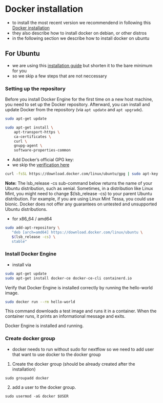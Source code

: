 # Docker installation

* to install the most recent version we recommendend in following this [Docker installation](https://docs.docker.com/v17.09/engine/installation/linux/docker-ce/ubuntu/#install-docker-ce)
* they also describe how to install docker on debian, or other distros
* in the following section we describe how to install docker on ubuntu

## For Ubuntu
* we are using this [installation guide](https://docs.docker.com/v17.09/engine/installation/linux/docker-ce/ubuntu/#install-docker-ce) but shorten it to the bare minimum for you
* so we skip a few steps that are not neccessary

### Setting up the repository
Before you install Docker Engine for the first time on a new host machine, you need to set up the Docker repository. Afterward, you can install and update Docker from the repository (via `apt update` and `apt upgrade`).

```bash
sudo apt-get update

sudo apt-get install \
    apt-transport-https \
    ca-certificates \
    curl \
    gnupg-agent \
    software-properties-common
```

* Add Docker’s official GPG key:
* we skip the [verification here](https://docs.docker.com/v17.09/engine/installation/linux/docker-ce/ubuntu/#install-docker-ce)

```bash
curl -fsSL https://download.docker.com/linux/ubuntu/gpg | sudo apt-key add -
```

**Note:** The lsb_release -cs sub-command below returns the name of your Ubuntu distribution, such as xenial. Sometimes, in a distribution like Linux Mint, you might need to change $(lsb_release -cs) to your parent Ubuntu distribution. For example, if you are using Linux Mint Tessa, you could use bionic. Docker does not offer any guarantees on untested and unsupported Ubuntu distributions.

* for x86_64 / amd64
```bash
sudo add-apt-repository \
   "deb [arch=amd64] https://download.docker.com/linux/ubuntu \
   $(lsb_release -cs) \
   stable"
```

### Install Docker Engine

* install via

```bash
sudo apt-get update
sudo apt-get install docker-ce docker-ce-cli containerd.io
```
Verify that Docker Engine is installed correctly by running the hello-world image.

```bash
sudo docker run --rm hello-world
```

This command downloads a test image and runs it in a container. When the container runs, it prints an informational message and exits.

Docker Engine is installed and running. 

### Create docker group
* docker needs to run without sudo for nextflow so we need to add user that want to use docker to the docker group

1. Create the docker group (should be already created after the installation)

```shell
sudo groupadd docker
```

2. add a user to the docker group.

```shell
sudo usermod -aG docker $USER
```
